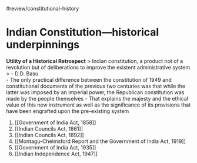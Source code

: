 #review/constitutional-history  
# Indian Constitution—historical underpinnings
**Utility of a Historical Retrospect**
	> Indian constitution, a product not of a revolution but of deliberations to improve the existent administrative system
	> \- D.D. Basu		
	- The only practical difference between the constitution of 1949 and constitutional documents of the previous two centuries was that while the latter was imposed by an imperial power, the Republican constitution was made by the people themselves
	- That explains the majesty and the ethical value of this new instrument as well as the significance of its provisions that have been engrafted upon the pre-existing system

1. [[Government of India Act, 1858]]
2. [[Indian Councils Act, 1861]]
3. [[Indian Councils Act, 1892]]
4. [[Montagu-Chelmsford Report and the Government of India Act, 1919]]
5. [[Government of India Act, 1935]]
6. [[Indian Independence Act, 1947]]